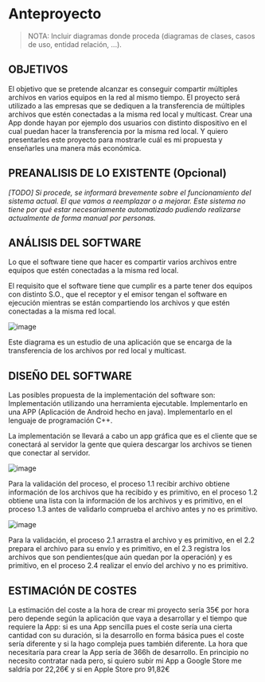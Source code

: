 # Anteproyecto

> NOTA: Incluir diagramas donde proceda (diagramas de clases, casos de uso, entidad relación, ...).

## OBJETIVOS

El objetivo que se pretende alcanzar es conseguir compartir múltiples archivos en varios equipos en la red al mismo tiempo.
El proyecto será utilizado a las empresas que se dediquen a la transferencia de múltiples archivos que estén conectadas a la misma red local y multicast.
Crear una App donde hayan por ejemplo dos usuarios con distinto dispositivo en el cual puedan hacer la transferencia por la misma red local.
Y quiero presentarles este proyecto para mostrarle cuál es mi propuesta y enseñarles una manera más económica.

## PREANALISIS DE LO EXISTENTE (Opcional)

*[TODO] Si procede, se informará brevemente sobre el funcionamiento del sistema actual. El que vamos a reemplazar o a mejorar. Este sistema no tiene por qué estar necesariamente automatizado pudiendo realizarse actualmente de forma manual por personas.*

## ANÁLISIS DEL SOFTWARE

Lo que el software tiene que hacer es compartir varios archivos entre equipos que estén conectadas a la misma red local.

El requisito que el software tiene que cumplir es a parte tener dos equipos con distinto S.O., que el receptor y el emisor tengan el software en ejecución mientras se están compartiendo los archivos y que estén conectadas a la misma red local.

![image](https://user-images.githubusercontent.com/90828819/227519329-dfa6e554-8f13-40e9-8e84-30c1a23e8f19.png)

Este diagrama es un estudio de una aplicación que se encarga de la transferencia de los archivos por red local y multicast.

## DISEÑO DEL SOFTWARE

Las posibles propuesta de la implementación del software son:
Implementación utilizando una herramienta ejecutable. 
Implementarlo en una APP (Aplicación de Android hecho en java). 
Implementarlo en el lenguaje de programación C++.

La implementación se llevará a cabo un app gráfica que es el cliente que se conectará al servidor la gente que quiera descargar los archivos se tienen que conectar al servidor.

![image](https://user-images.githubusercontent.com/90828819/226180659-a13f3526-a353-4ad0-9bb6-1a4f8f461e48.png)

Para la validación del proceso, el proceso 1.1 recibir archivo obtiene información de los archivos que ha recibido y es primitivo, en el proceso 1.2 obtiene una lista con la información de los archivos y es primitivo, en el proceso 1.3 antes de validarlo comprueba el archivo antes y no es primitivo.

![image](https://user-images.githubusercontent.com/90828819/226180732-d801006b-3f61-41b8-b716-ffe5d81d8240.png)

Para la validación, el proceso 2.1 arrastra el archivo y es primitivo, en el 2.2 prepara el archivo para su envío y es primitivo, en el 2.3 registra los archivos que son pendientes(que aún quedan por la operación) y es primitivo, en el proceso 2.4 realizar el envío del archivo y no es primitivo.

## ESTIMACIÓN DE COSTES

La estimación del coste a la hora de crear mi proyecto sería 35€ por hora pero depende según la aplicación que vaya a desarrollar y el tiempo que requiere la App: si es una App sencilla pues el coste sería una cierta cantidad con su duración, si la desarrollo en forma básica pues el coste sería diferente y si la hago compleja pues también diferente.
La hora que necesitaría para crear la App sería de 366h de desarrollo. En principio no necesito contratar nada pero, si quiero subir mi App a Google Store me saldría por 22,26€ y si en Apple Store pro 91,82€
